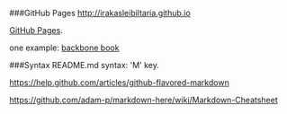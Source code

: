 ###GitHub Pages
http://irakasleibiltaria.github.io

[GitHub Pages](https://help.github.com/categories/20/articles). 

one example: [backbone book](http://addyosmani.github.io/backbone-fundamentals/)

###Syntax
README.md syntax: 'M' key. 

https://help.github.com/articles/github-flavored-markdown 

https://github.com/adam-p/markdown-here/wiki/Markdown-Cheatsheet

